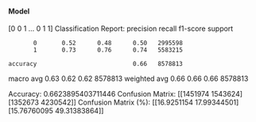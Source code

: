 #### Model
[0 0 1 ... 0 1 1]
Classification Report:
              precision    recall  f1-score   support

           0       0.52      0.48      0.50   2995598
           1       0.73      0.76      0.74   5583215

    accuracy                           0.66   8578813
   macro avg       0.63      0.62      0.62   8578813
weighted avg       0.66      0.66      0.66   8578813

Accuracy: 0.6623895403711446
Confusion Matrix:
[[1451974 1543624]
 [1352673 4230542]]
Confusion Matrix (%):
[[16.9251154  17.99344501]
 [15.76760095 49.31383864]]
